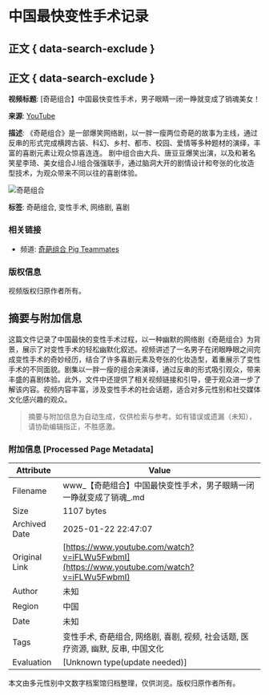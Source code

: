 # 中国最快变性手术记录

## 正文 { data-search-exclude }


## 正文 { data-search-exclude }
**视频标题**: [奇葩组合】中国最快变性手术，男子眼睛一闭一睁就变成了销魂美女！

**来源**: [YouTube](https://www.youtube.com/watch?v=FrG-McmRrgE)

**描述**: 《奇葩组合》是一部爆笑网络剧，以一胖一瘦两位奇葩的故事为主线，通过反串的形式完成横跨古装、科幻、乡村、都市、校园、爱情等多种题材的演绎，丰富的喜剧元素让观众惊喜连连。 剧中组合由大兵、唐豆豆爆笑出演，以及和著名笑星李琦、美女组合J.I组合强强联手，通过脑洞大开的剧情设计和夸张的化妆造型技术，为观众带来不同以往的喜剧体验。

![奇葩组合](https://i.ytimg.com/an/bz9H3qZPTyc61f5QP9HyDA/featured_channel.jpg?v=598d2587)

**标签**: 奇葩组合, 变性手术, 网络剧, 喜剧

### 相关链接
- 频道: [奇葩组合 Pig Teammates](https://www.youtube.com/channel/UCbz9H3qZPTyc61f5QP9HyDA)

### 版权信息
视频版权归原作者所有。
<!-- tcd_original_link https://www.youtube.com/watch?v=iFLWu5FwbmI -->


## 摘要与附加信息

<!-- tcd_abstract -->
这篇文件记录了中国最快的变性手术过程，以一种幽默的网络剧《奇葩组合》为背景，展示了对变性手术的轻松幽默化叙述。视频讲述了一名男子在闭眼睁眼之间完成变性手术的奇妙经历，结合了许多喜剧元素及夸张的化妆造型，着重展示了变性手术的不同面貌。剧集以一胖一瘦的组合来演绎，通过反串的形式吸引观众，带来丰盛的喜剧体验。此外，文件中还提供了相关视频链接和引导，便于观众进一步了解该内容。视频内容丰富，涉及变性手术的社会话题，适合对多元性别和社交媒体文化感兴趣的观众。
<!-- tcd_abstract_end -->

> 摘要与附加信息为自动生成，仅供检索与参考。如有错误或遗漏（未知），请协助编辑指正，不胜感激。

### 附加信息 [Processed Page Metadata]

| Attribute       | Value                                  |
|-----------------|----------------------------------------|
| Filename        | www_【奇葩组合】中国最快变性手术，男子眼睛一闭一睁就变成了销魂_.md                             |
| Size            | 1107 bytes                           |
| Archived Date   | 2025-01-22 22:47:07                             |
| Original Link   | [https://www.youtube.com/watch?v=iFLWu5FwbmI](https://www.youtube.com/watch?v=iFLWu5FwbmI)                       |
| Author          | 未知                               |
| Region          | 中国                               |
| Date            | 未知                                 |
| Tags            | 变性手术, 奇葩组合, 网络剧, 喜剧, 视频, 社会话题, 医疗资源, 幽默, 反串, 中国文化                                 |
| Evaluation            | [Unknown type(update needed)]                                 |
<!-- tcd_table_end -->

本文由多元性别中文数字档案馆归档整理，仅供浏览。版权归原作者所有。
